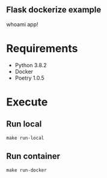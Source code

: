 Flask dockerize example
----

whoami app!

# Requirements

* Python 3.8.2
* Docker
* Poetry 1.0.5

# Execute

## Run local

    make run-local

## Run container

    make run-docker

